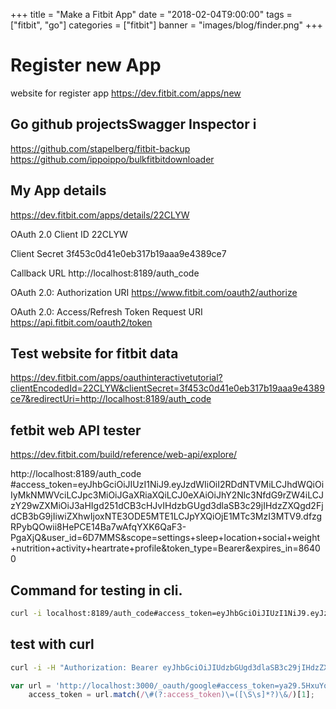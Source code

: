 +++
title = "Make a Fitbit App"
date = "2018-02-04T9:00:00"
tags = ["fitbit", "go"]
categories = ["fitbit"]
banner = "images/blog/finder.png"
+++

# Register new App
website for register app [ https://dev.fitbit.com/apps/new ]( https://dev.fitbit.com/apps/new )

## Go github projectsSwagger Inspector i

https://github.com/stapelberg/fitbit-backup
https://github.com/ippoippo/bulkfitbitdownloader


## My App details

https://dev.fitbit.com/apps/details/22CLYW

OAuth 2.0 Client ID 
22CLYW

Client Secret
3f453c0d41e0eb317b19aaa9e4389ce7

Callback URL
http://localhost:8189/auth_code

OAuth 2.0: Authorization URI
https://www.fitbit.com/oauth2/authorize

OAuth 2.0: Access/Refresh Token Request URI
https://api.fitbit.com/oauth2/token 


## Test website for fitbit data

https://dev.fitbit.com/apps/oauthinteractivetutorial?clientEncodedId=22CLYW&clientSecret=3f453c0d41e0eb317b19aaa9e4389ce7&redirectUri=http://localhost:8189/auth_code

## fetbit web API tester
https://dev.fitbit.com/build/reference/web-api/explore/


http://localhost:8189/auth_code
#access_token=eyJhbGciOiJIUzI1NiJ9.eyJzdWIiOiI2RDdNTVMiLCJhdWQiOiIyMkNMWVciLCJpc3MiOiJGaXRiaXQiLCJ0eXAiOiJhY2Nlc3NfdG9rZW4iLCJzY29wZXMiOiJ3aHIgd251dCB3cHJvIHdzbGUgd3dlaSB3c29jIHdzZXQgd2FjdCB3bG9jIiwiZXhwIjoxNTE3ODE5MTE1LCJpYXQiOjE1MTc3MzI3MTV9.dfzgRPybQOwii8HePCE14Ba7wAfqYXK6QaF3-PgaXjQ&user_id=6D7MMS&scope=settings+sleep+location+social+weight+nutrition+activity+heartrate+profile&token_type=Bearer&expires_in=86400

## Command for testing in cli.

```bash
curl -i localhost:8189/auth_code#access_token=eyJhbGciOiJIUzI1NiJ9.eyJzdWIiOiI2RDdNTVMiLCJhdWQiOiIyMkNMWVciLCJpc3MiOiJGaXRiaXQiLCJ0eXAiOiJhY2Nlc3NfdG9rZW4iLCJzY29wZXMiOiJ3aHIgd251dCB3cHJvIHdzbGUgd3dlaSB3c29jIHdzZXQgd2FjdCB3bG9jIiwiZXhwIjoxNTE3ODE5MTE1LCJpYXQiOjE1MTc3MzI3MTV9.dfzgRPybQOwii8HePCE14Ba7wAfqYXK6QaF3-PgaXjQ&user_id=6D7MMS&scope=settings+sleep+location+social+weight+nutrition+activity+heartrate+profile&token_type=Bearer&expires_in=86400
```

## test with curl
```bash
curl -i -H "Authorization: Bearer eyJhbGciOiJIUdzbGUgd3dlaSB3c29jIHdzZXQgd2FjdCB3bG9jIiwiZXhwIjoxNTE3ODE5MTE1LCJpYXQiOjE1MTc3MzI3MTV9.dfzgRPybQOwii8HePCE14Ba7wAfqYXK6QaF3-PgaXjQ" https://api.fitbit.com/1/user/-/profile.json
```

```javascript
var url = 'http://localhost:3000/_oauth/google#access_token=ya29.5HxuYol1Io8JLeGePDznbfkkwu_PC4uodKwG8_1clFYAn9AgdOV1WGpOTNQP3s76HAsn7Y4zWw&token_type=Bearer&expires_in=3600',
    access_token = url.match(/\#(?:access_token)\=([\S\s]*?)\&/)[1];
```